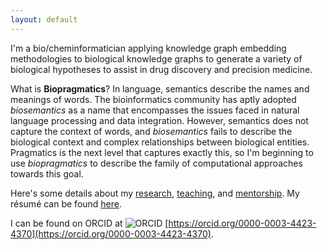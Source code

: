 ```yaml
---
layout: default
---
```

I'm a bio/cheminformatician applying knowledge graph embedding methodologies to
biological knowledge graphs to generate a variety of biological hypotheses to
assist in drug discovery and precision medicine.

What is **Biopragmatics**?
In language, semantics describe the names and meanings of words. The
bioinformatics community has aptly adopted *biosemantics* as a name that
encompasses the issues faced in natural language processing and data
integration. However, semantics does not capture the context of words,
and *biosemantics* fails to describe the biological context and complex
relationships between biological entities. Pragmatics is the next level
that captures exactly this, so I'm beginning to use *biopragmatics* to
describe the family of computational approaches towards this goal.

Here's some details about my [research](/research.md), [teaching](/teaching.md),
and [mentorship](/mentorship.md). My résumé can be found [here](https://github.com/cthoyt/resume/raw/master/main.pdf).

I can be found on ORCID at <img src="https://orcid.org/sites/default/files/images/orcid_16x16(1).gif" alt="ORCID" />
[https://orcid.org/0000-0003-4423-4370](https://orcid.org/0000-0003-4423-4370).

